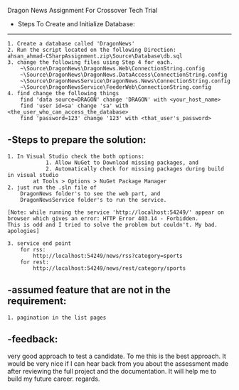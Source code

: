 Dragon News
Assignment For Crossover Tech Trial

- Steps To Create and Initialize Database:
-------------------------------------------

    1. Create a database called 'DragonNews'
    2. Run the script located on the following Direction:
    ahsan_ahmad-CSharpAssignment.zip\Source\Database\db.sql
    3. change the following files using Step 4 for each.
        ~\Source\DragonNews\DragonNews.Web\ConnectionString.config
        ~\Source\DragonNews\DragonNews.DataAccess\ConnectionString.config
        ~\Source\DragonNewsService\DragonNews.News\ConnectionString.config
        ~\Source\DragonNewsService\FeederWeb\ConnectionString.config
    4. find change the following things
        find 'data source=DRAGON' change 'DRAGON' with <your_host_name>
        find 'user id=sa' change 'sa' with <the_user_who_can_access_the_database>
        find 'password=123' change '123' with <that_user's_password>


-Steps to prepare the solution:
--------------------------------
	1. In Visual Studio check the both options: 
				1. Allow NuGet to Download missing packages, and 
				2. Automatically check for missing packages during build  in visual studio
			at Tools > Options > NuGet Package Manager
    2. just run the .sln file of 
        DragonNews folder's to see the web part, and
        DragonNewsService folder's to run the service.
    
    [Note: while running the service 'http://localhost:54249/' appear on browser which gives an error: HTTP Error 403.14 - Forbidden. 
	This is odd and I tried to solve the problem but couldn't. My bad. apologies]
    
    3. service end point 
        for rss:
            http://localhost:54249/news/rss?category=sports
        for rest:
            http://localhost:54249/news/rest/category/sports
        
-assumed feature that are not in the requirement:
-------------------------------------------------
	1. pagination in the list pages

-feedback:
-----------
very good approach to test a candidate. To me this is the best approach. It would be very nice if I can hear back from you about the assessment made after reviewing the full project and the documentation. It will help me to build my future career. regards.

